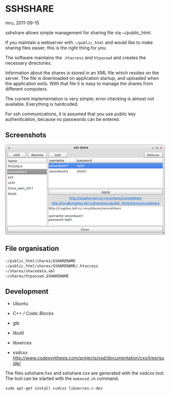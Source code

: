 SSHSHARE
========

mru, 2011-09-15


sshshare allows simple management for sharing file via ~/public_html.

If you maintain a webserver with `~/public_html` and would like to make sharing files easier, this is the right thing for you.

The software maintains the `.htaccess` and `htpasswd` and creates the necessary directories.

Information about the shares is stored in an XML file which resides on the server.
The file is downloaded on application startup, and uploaded when the application exits.
With that file it is easy to manage the shares from different computers.

The current implementation is very simple; error checking is almost not available. Everything is hardcoded.


For ssh communications, it is assumed that you use public key authentication, because no passwords can be entered.


Screenshots
-----------

![screenshot](https://github.com/mru00/sshshare/raw/master/doc/screenshot1.png)


File organisation
-----------------

    ~/public_html/shares/$SHARENAME
    ~/public_html/shares/$SHARENAME/.htaccess
    ~/shares/sharedata.xml
    ~/shares/htpasswd.$SHARENAME


Development
-----------

 * Ubuntu
 * C++ / Code::Blocks

 * gtk
 * libutil

 * libxerces

 * xsdcxx http://www.codesynthesis.com/projects/xsd/documentation/cxx/tree/guide/


The files sshshare.hxx and sshshare.cxx are generated with the xsdcxx tool. The tool can be started with the
`makexsd.sh` command.

    sudo apt-get install xsdcxx libxerces-c-dev
